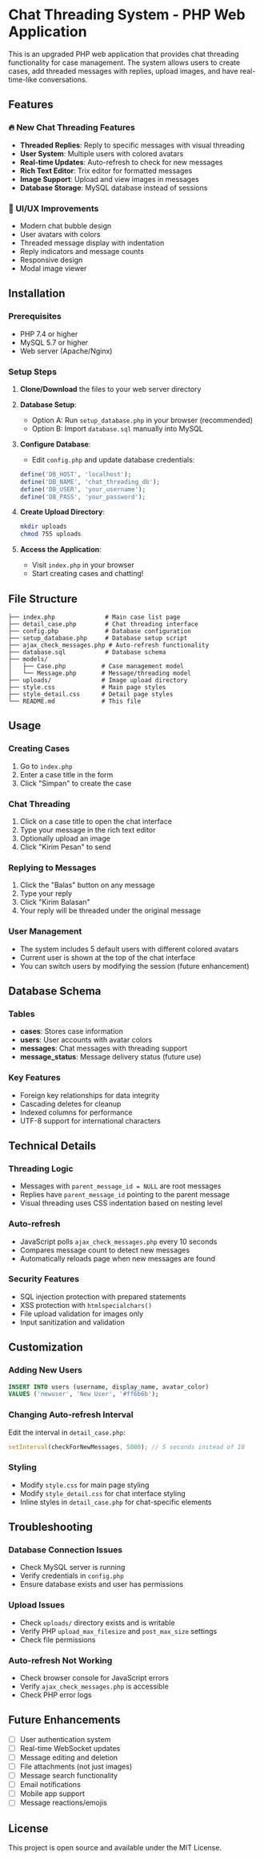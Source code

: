 # Chat Threading System - PHP Web Application

This is an upgraded PHP web application that provides chat threading functionality for case management. The system allows users to create cases, add threaded messages with replies, upload images, and have real-time-like conversations.

## Features

### 🔥 New Chat Threading Features
- **Threaded Replies**: Reply to specific messages with visual threading
- **User System**: Multiple users with colored avatars
- **Real-time Updates**: Auto-refresh to check for new messages
- **Rich Text Editor**: Trix editor for formatted messages
- **Image Support**: Upload and view images in messages
- **Database Storage**: MySQL database instead of sessions

### 🎨 UI/UX Improvements
- Modern chat bubble design
- User avatars with colors
- Threaded message display with indentation
- Reply indicators and message counts
- Responsive design
- Modal image viewer

## Installation

### Prerequisites
- PHP 7.4 or higher
- MySQL 5.7 or higher
- Web server (Apache/Nginx)

### Setup Steps

1. **Clone/Download** the files to your web server directory

2. **Database Setup**:
   - Option A: Run `setup_database.php` in your browser (recommended)
   - Option B: Import `database.sql` manually into MySQL

3. **Configure Database**:
   - Edit `config.php` and update database credentials:
   ```php
   define('DB_HOST', 'localhost');
   define('DB_NAME', 'chat_threading_db');
   define('DB_USER', 'your_username');
   define('DB_PASS', 'your_password');
   ```

4. **Create Upload Directory**:
   ```bash
   mkdir uploads
   chmod 755 uploads
   ```

5. **Access the Application**:
   - Visit `index.php` in your browser
   - Start creating cases and chatting!

## File Structure

```
├── index.php              # Main case list page
├── detail_case.php        # Chat threading interface
├── config.php             # Database configuration
├── setup_database.php     # Database setup script
├── ajax_check_messages.php # Auto-refresh functionality
├── database.sql           # Database schema
├── models/
│   ├── Case.php          # Case management model
│   └── Message.php       # Message/threading model
├── uploads/              # Image upload directory
├── style.css             # Main page styles
├── style_detail.css      # Detail page styles
└── README.md             # This file
```

## Usage

### Creating Cases
1. Go to `index.php`
2. Enter a case title in the form
3. Click "Simpan" to create the case

### Chat Threading
1. Click on a case title to open the chat interface
2. Type your message in the rich text editor
3. Optionally upload an image
4. Click "Kirim Pesan" to send

### Replying to Messages
1. Click the "Balas" button on any message
2. Type your reply
3. Click "Kirim Balasan"
4. Your reply will be threaded under the original message

### User Management
- The system includes 5 default users with different colored avatars
- Current user is shown at the top of the chat interface
- You can switch users by modifying the session (future enhancement)

## Database Schema

### Tables
- **cases**: Stores case information
- **users**: User accounts with avatar colors
- **messages**: Chat messages with threading support
- **message_status**: Message delivery status (future use)

### Key Features
- Foreign key relationships for data integrity
- Cascading deletes for cleanup
- Indexed columns for performance
- UTF-8 support for international characters

## Technical Details

### Threading Logic
- Messages with `parent_message_id = NULL` are root messages
- Replies have `parent_message_id` pointing to the parent message
- Visual threading uses CSS indentation based on nesting level

### Auto-refresh
- JavaScript polls `ajax_check_messages.php` every 10 seconds
- Compares message count to detect new messages
- Automatically reloads page when new messages are found

### Security Features
- SQL injection protection with prepared statements
- XSS protection with `htmlspecialchars()`
- File upload validation for images only
- Input sanitization and validation

## Customization

### Adding New Users
```sql
INSERT INTO users (username, display_name, avatar_color) 
VALUES ('newuser', 'New User', '#ff6b6b');
```

### Changing Auto-refresh Interval
Edit the interval in `detail_case.php`:
```javascript
setInterval(checkForNewMessages, 5000); // 5 seconds instead of 10
```

### Styling
- Modify `style.css` for main page styling
- Modify `style_detail.css` for chat interface styling
- Inline styles in `detail_case.php` for chat-specific elements

## Troubleshooting

### Database Connection Issues
- Check MySQL server is running
- Verify credentials in `config.php`
- Ensure database exists and user has permissions

### Upload Issues
- Check `uploads/` directory exists and is writable
- Verify PHP `upload_max_filesize` and `post_max_size` settings
- Check file permissions

### Auto-refresh Not Working
- Check browser console for JavaScript errors
- Verify `ajax_check_messages.php` is accessible
- Check PHP error logs

## Future Enhancements

- [ ] User authentication system
- [ ] Real-time WebSocket updates
- [ ] Message editing and deletion
- [ ] File attachments (not just images)
- [ ] Message search functionality
- [ ] Email notifications
- [ ] Mobile app support
- [ ] Message reactions/emojis

## License

This project is open source and available under the MIT License.
